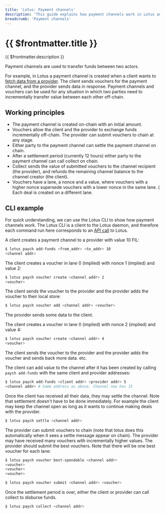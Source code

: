 ```yaml
---
title: 'Lotus: Payment channels'
description: 'This guide explains how payment channels work in Lotus and provides some examples about how to operate with them.'
breadcrumb: 'Payment channels'
---
```


# {{ $frontmatter.title }}

{{ $frontmatter.description }}

Payment channels are used to transfer funds between two actors.

For example, in Lotus a payment channel is created when a client wants to [fetch data from a provider](../../about-filecash/how-filecash-works.md#deals). The client sends vouchers for the payment channel, and the provider sends data in response. Payment channels and vouchers can be used for any situation in which two parties need to incrementally transfer value between each other off-chain.

## Working principles

- The payment channel is created on-chain with an initial amount.
- Vouchers allow the client and the provider to exchange funds incrementally off-chain. The provider can submit vouchers to chain at any stage.
- Either party to the payment channel can settle the payment channel on chain.
- After a settlement period (currently 12 hours) either party to the payment channel can call collect on chain.
- Collect sends the value of submitted vouchers to the channel recipient (the provider), and refunds the remaining channel balance to the channel creator (the client).
- Vouchers have a lane, a nonce and a value, where vouchers with a higher nonce supersede vouchers with a lower nonce in the same lane.
  ( Each deal is created on a different lane.

## CLI example

For quick understanding, we can use the Lotus CLI to show how payment channels work. The Lotus CLI is a client to the Lotus daemon, and therefore each command run here corresponds to an [API call](../../reference/lotus-api.md) to Lotus.

A client creates a payment channel to a provider with value 10 FIL:

```sh
$ lotus paych add-funds <from_addr> <to_addr> 10
<channel addr>
```

The client creates a voucher in lane 0 (implied) with nonce 1 (implied) and value 2:

```sh
$ lotus paych voucher create <channel addr> 2
<voucher>
```

The client sends the voucher to the provider and the provider adds the voucher to their local store:

```sh
$ lotus paych voucher add <channel addr> <voucher>
```

The provider sends some data to the client.

The client creates a voucher in lane 0 (implied) with nonce 2 (implied) and value 4:

```sh
$ lotus paych voucher create <channel addr> 4
<voucher>
```

The client sends the voucher to the provider and the provider adds the voucher and sends back more data.
etc.

The client can add value to the channel after it has been created by calling `paych add-funds` with the same client and provider addresses:

```sh
$ lotus paych add-funds <client addr> <provider addr> 5
<channel addr> # Same address as above. Channel now has 15
```

Once the client has received all their data, they may settle the channel. Note that settlement doesn't have to be done immediately. For example the client may keep the channel open as long as it wants to continue making deals with the provider.

```sh
$ lotus paych settle <channel addr>
```

The provider can submit vouchers to chain (note that lotus does this automatically when it sees a settle message appear on chain). The provider may have received many vouchers with incrementally higher values. The provider should submit the best vouchers. Note that there will be one best voucher for each lane:

```sh
$ lotus paych voucher best-spendable <channel addr>
<voucher>
<voucher>
<voucher>

$ lotus paych voucher submit <channel addr> <voucher>
```

Once the settlement period is over, either the client or provider can call collect to disburse funds.

```sh
$ lotus paych collect <channel addr>
```
